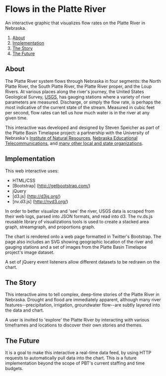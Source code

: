 Flows in the Platte River
=====
An interactive graphic that visualizes flow rates on the Platte River in Nebraska.

1. [About](#about)
2. [Implementation](#implementation)
3. [The Story](#the-story)
4. [The Future](#the-future)

## About
The Platte River system flows through Nebraska in four segments: the North Platte River, the South Platte River, the Platte River proper, and the Loup Rivers. At various places along the river's journey, the United States Geological Survey, [USGS](http://usgs.gov), has gauging stations where a variety of river parameters are measured. Discharge, or simply the flow rate, is perhaps the most indicative of the current state of the stream. Measured in cubic feet per second, flow rates can tell us how much water is in the river at any given time.

This interactive was developed and designed by Steven Speicher as part of the Platte Basin Timelapse project: a partnership with the University of Nebraska's [Institute of Natural Resources](http://ianrhome.unl.edu/), [Nebraska Educational Telecommunications](http://netnebraska.org/), and [many other local and state organizations](http://plattebasintimelapse.com/supporters).

## Implementation
This web interactive uses:
* HTML/CSS
* [Bootstrap] (http://getbootstrap.com/)
* jQuery
* [d3.js] (http://d3js.org/)
* [nv.d3.js] (http://nvd3.org/)

In order to better visualize and 'see' the river, USGS data is scraped from their web logs, parsed into JSON formats, and read into d3. The nv.ds.js reusable library of visualizations tools is used to create a stacked area graph, streamgraph, and proportions graph.

The chart is rendered onto a web page formatted in Twitter's Bootstrap. The page also includes an SVG showing geographic location of the river and gauging stations and a set of images from the Platte Basin Timelapse project's image dataset. 

A set of jQuery event listeners allow different datasets to be redrawn on the chart.

## The Story
This interactive aims to tell complex, deep-time stories of the Platte River in Nebraska. Drought and flood are immediately apparent, although many river features--precipitation, irrigation, groundwater flow--are subtly layered into the data and chart.

A user is invited to 'explore' the Platte River by interacting with various timeframes and locations to discover their own stories and themes.

## The Future
It is a goal to make this interactive a real-time data feed, by using HTTP requests to automatically pull data into the chart. This is a future implementation beyond the scope of PBT's current staffing and time budgets.